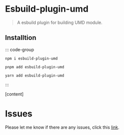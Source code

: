 # Esbuild-plugin-umd

> A esbuild plugin for building UMD module.

## Installtion

::: code-group

```[npm]
npm i esbuild-plugin-umd
```

```[pnpm]
pnpm add esbuild-plugin-umd
```

```[yarn]
yarn add esbuild-plugin-umd
```

:::

[content]

# Issues

Please let me know if there are any issues, click this [link](https://github.com/savage181855/savage-libs/issues).
